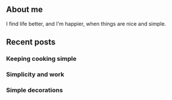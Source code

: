 ## About me

I find life better, and I'm happier, when things are nice and simple.



## Recent posts 

### Keeping cooking simple

### Simplicity and work

### Simple decorations